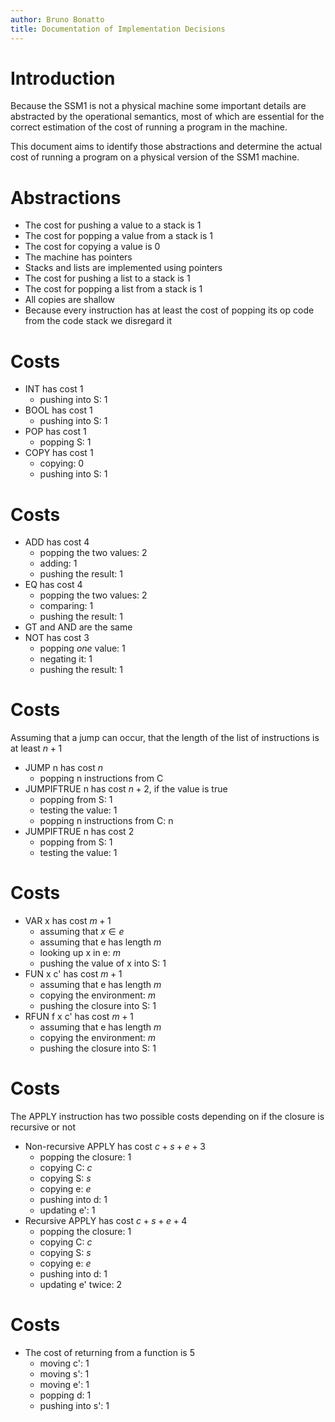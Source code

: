 ```yaml
---
author: Bruno Bonatto
title: Documentation of Implementation Decisions
---
```


# Introduction
Because the SSM1 is not a physical machine some important details are abstracted by the
operational semantics, most of which are essential for the correct estimation of the
cost of running a program in the machine.

This document aims to identify those abstractions and determine the actual cost of
running a program on a physical version of the SSM1 machine.

# Abstractions
- The cost for pushing a value to a stack is 1
- The cost for popping a value from a stack is 1
- The cost for copying a value is 0
- The machine has pointers
- Stacks and lists are implemented using pointers
- The cost for pushing a list to a stack is 1
- The cost for popping a list from a stack is 1
- All copies are shallow
- Because every instruction has at least the cost of popping its op code from the code stack
	we disregard it

# Costs
- INT has cost 1
	+ pushing into S: 1
- BOOL has cost 1
	- pushing into S: 1
- POP has cost 1
	+ popping S: 1
- COPY has cost 1
	+ copying: 0
	+ pushing into S: 1

# Costs
- ADD has cost 4
	+ popping the two values: 2
	+ adding: 1
	+ pushing the result: 1
- EQ has cost 4
	+ popping the two values: 2
	+ comparing: 1
	+ pushing the result: 1
- GT and AND are the same
- NOT has cost 3
	+ popping *one* value: 1
	+ negating it: 1
	+ pushing the result: 1

# Costs
Assuming that a jump can occur, that the length of the list of
instructions is at least $n+1$

- JUMP n has cost $n$
	+ popping n instructions from C
- JUMPIFTRUE n has cost $n+2$, if the value is true
	+ popping from S: 1
	+ testing the value: 1
	+ popping n instructions from C: n
- JUMPIFTRUE n has cost $2$
	+ popping from S: 1
	+ testing the value: 1

# Costs
- VAR x has cost $m+1$
	+ assuming that $x \in e$
	+ assuming that e has length $m$
	+ looking up x in e: $m$
	+ pushing the value of x into S: 1
- FUN x c' has cost $m+1$
	+ assuming that e has length $m$
	+ copying the environment: $m$
	+ pushing the closure into S: 1
- RFUN f x c' has cost $m+1$
	+ assuming that e has length $m$
	+ copying the environment: $m$
	+ pushing the closure into S: 1

# Costs
The APPLY instruction has two possible costs depending on if the closure is recursive
or not

- Non-recursive APPLY has cost $c+s+e+3$
	+ popping the closure: 1
	+ copying C: $c$
	+ copying S: $s$
	+ copying e: $e$
	+ pushing into d: 1
	+ updating e': 1
- Recursive APPLY has cost $c+s+e+4$
	+ popping the closure: 1
	+ copying C: $c$
	+ copying S: $s$
	+ copying e: $e$
	+ pushing into d: 1
	+ updating e' twice: 2

# Costs
- The cost of returning from a function is $5$
	+ moving c': 1
	+ moving s': 1
	+ moving e': 1
	+ popping d: 1
	+ pushing into s': 1
